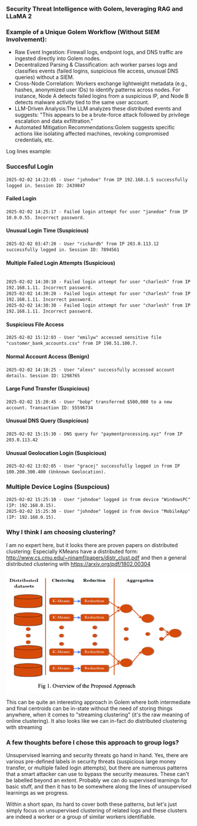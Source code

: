 ### Security Threat Intelligence with Golem, leveraging RAG and LLaMA 2

### Example of a Unique Golem Workflow (Without SIEM Involvement):

* Raw Event Ingestion: Firewall logs, endpoint logs, and DNS traffic are ingested directly into Golem nodes.
* Decentralized Parsing & Classification: ach worker parses logs and classifies events (failed logins, suspicious file access, unusual DNS queries) without a SIEM.
* Cross-Node Correlation: Workers exchange lightweight metadata (e.g., hashes, anonymized user IDs) to identify patterns across nodes. For instance, Node A detects failed logins from a suspicious IP, and Node B detects malware activity tied to the same user account.
* LLM-Driven Analysis:The LLM analyzes these distributed events and suggests: "This appears to be a brute-force attack followed by privilege escalation and data exfiltration."
* Automated Mitigation Recommendations:Golem suggests specific actions like isolating affected machines, revoking compromised credentials, etc.



Log lines example:

### Succesful Login

```angular2html
2025-02-02 14:23:05 - User "johndoe" from IP 192.168.1.5 successfully logged in. Session ID: 2439847

```

#### Failed Login

```angular2html
2025-02-02 14:25:17 - Failed login attempt for user "janedoe" from IP 10.0.0.55. Incorrect password.

```

#### Unusual Login Time (Suspicious)

```angular2html
2025-02-02 03:47:20 - User "richardb" from IP 203.0.113.12 successfully logged in. Session ID: 7894561

```

####  Multiple Failed Login Attempts (Suspicious)
````angular2html

2025-02-02 14:30:10 - Failed login attempt for user "charlesh" from IP 192.168.1.11. Incorrect password.
2025-02-02 14:30:20 - Failed login attempt for user "charlesh" from IP 192.168.1.11. Incorrect password.
2025-02-02 14:30:30 - Failed login attempt for user "charlesh" from IP 192.168.1.11. Incorrect password.

````

#### Suspicious File Access

```angular2html 
2025-02-02 15:12:03 - User "emilyw" accessed sensitive file "customer_bank_accounts.csv" from IP 198.51.100.7.

```

####  Normal Account Access (Benign)

```angular2html
2025-02-02 14:10:25 - User "alexs" successfully accessed account details. Session ID: 1298765

```

#### Large Fund Transfer (Suspicious)

```angular2html
2025-02-02 15:20:45 - User "bobp" transferred $500,000 to a new account. Transaction ID: 55596734

```

#### Unusual DNS Query (Suspicious)

```angular2html
2025-02-02 15:15:30 - DNS query for "paymentprocessing.xyz" from IP 203.0.113.42

```

#### Unusual Geolocation Login (Suspicious)

```angular2html
2025-02-02 13:02:05 - User "gracej" successfully logged in from IP 100.200.300.400 (Unknown Geolocation).

```

### Multiple Device Logins (Suspcious)

```angular2html
2025-02-02 15:25:10 - User "johndoe" logged in from device "WindowsPC" (IP: 192.168.0.15).
2025-02-02 15:25:30 - User "johndoe" logged in from device "MobileApp" (IP: 192.168.0.15).

```

### Why I think I am choosing clustering?

I am no expert here, but it looks there are proven papers on distributed clustering: 
Especially KMeans have a distributed form: http://www.cs.cmu.edu/~ninamf/papers/distr_clust.pdf
and then a general distributed clustering with https://arxiv.org/pdf/1802.00304


![img.png](img.png)

This can be quite an interesting approach in Golem where both intermediate and final centroids can be in-state
without the need of storing things anywhere, when it comes to "streaming clustering" (it's the raw meaning of online clustering).
It also looks like we can in-fact do distributed clustering with streaming


### A few thoughts before I chose this approach to group logs?
Unsupervised learning and security threats go hand in hand. Yes, there are various pre-defined labels in
security threats (suspicious large money transfer, or multiple failed login attempts), but there are numerous
patterns that a smart attacker can use to bypass the security measures. These can't be labelled beyond an extent.
Probably we can do supervised learnings for basic stuff, and then it has to be somewhere along the lines of unsupervised learnings as we progress.

Within a short span, its hard to cover both these patterns, but let's just simply focus on unsupervised
clustering of related logs and these clusters are indeed a worker or a group of similar workers identifiable.
